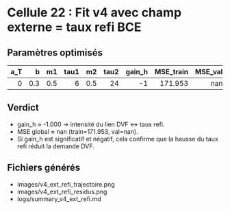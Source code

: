 # Cellule 22 : Fit v4 avec champ externe = taux refi BCE

## Paramètres optimisés

|   a_T |   b |   m1 |   tau1 |   m2 |   tau2 |   gain_h |   MSE_train |   MSE_val |   MSE_global |
|------:|----:|-----:|-------:|-----:|-------:|---------:|------------:|----------:|-------------:|
|     0 | 0.3 |  0.5 |      6 |  0.5 |     24 |       -1 |     171.953 |       nan |          nan |

## Verdict
- gain_h ≈ -1.000 → intensité du lien DVF ↔ taux refi.
- MSE global ≈ nan (train=171.953, val=nan).
- Si gain_h est significatif et négatif, cela confirme que la hausse du taux refi réduit la demande DVF.

## Fichiers générés
- images/v4_ext_refi_trajectoire.png
- images/v4_ext_refi_residus.png
- logs/summary_v4_ext_refi.md
